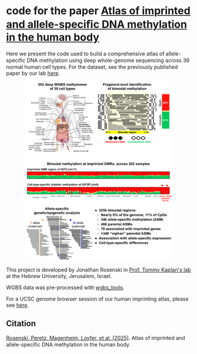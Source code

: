 # code for the paper [Atlas of imprinted and allele-speciﬁc DNA methylation in the human body](https://www.nature.com/articles/s41467-025-57433-1)

Here we present the code used to build a comprehensive atlas of allele-speciﬁc DNA methylation using deep whole-genome sequencing across 39 normal human cell types. For the dataset, see the previously published paper by our lab [here](https://www.nature.com/articles/s41586-022-05580-6).
<p align="center">
<img src="graphical_abstract.png" width="400" height="486" />
</p>
  
This project is developed by Jonathan Rosenski in [Prof. Tommy Kaplan's lab](https://www.cs.huji.ac.il/~tommy/) at the Hebrew University, Jerusalem, Israel.

WGBS data was pre-processed with [wgbs_tools](https://github.com/nloyfer/wgbs_tools).

For a UCSC genome browser session of our human imprinting atlas, please see [here](https://genome-euro.ucsc.edu/s/tomkap/hg19_Imp).

## Citation
[Rosenski, Peretz, Magenheim, Loyfer, et al. (2025)](https://www.nature.com/articles/s41467-025-57433-1). Atlas of imprinted and allele-speciﬁc DNA methylation in the human body.
